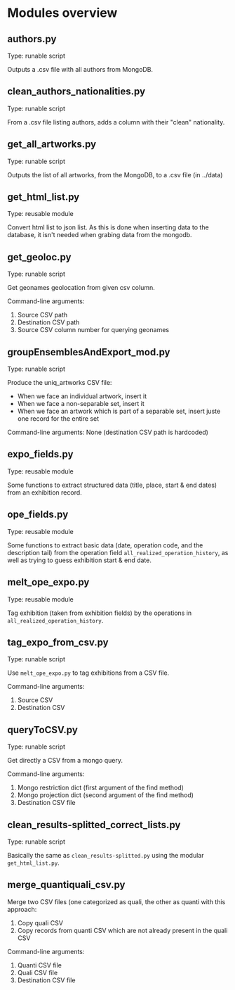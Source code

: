 # Modules overview

## authors.py

Type: runable script

Outputs a .csv file with all authors from MongoDB.

## clean_authors_nationalities.py

Type: runable script

From a .csv file listing authors, adds a column with their "clean" nationality.

## get_all_artworks.py

Type: runable script

Outputs the list of all artworks, from the MongoDB, to a .csv file (in ../data)

## get_html_list.py

Type: reusable module

Convert html list to json list. As this is done when inserting data to the database,
it isn't needed when grabing data from the mongodb.

## get_geoloc.py

Type: runable script

Get geonames geolocation from given csv column.

Command-line arguments:

1. Source CSV path
2. Destination CSV path
3. Source CSV column number for querying geonames

## groupEnsemblesAndExport_mod.py

Type: runable script

Produce the uniq_artworks CSV file:
- When we face an individual artwork, insert it
- When we face a non-separable set, insert it
- When we face an artwork which is part of a separable set, insert juste one record for the entire set

Command-line arguments: None (destination CSV path is hardcoded)

## expo_fields.py

Type: reusable module

Some functions to extract structured data (title, place, start & end dates) from an exhibition record.

## ope_fields.py

Type: reusable module

Some functions to extract basic data (date, operation code, and the description tail)
from the operation field `all_realized_operation_history`,
as well as trying to guess exhibition start & end date.

## melt_ope_expo.py

Type: reusable module

Tag exhibition (taken from exhibition fields) by the operations in `all_realized_operation_history`.

## tag_expo_from_csv.py

Type: runable script

Use `melt_ope_expo.py` to tag exhibitions from a CSV file.

Command-line arguments:

1. Source CSV
2. Destination CSV

## queryToCSV.py

Type: runable script

Get directly a CSV from a mongo query.

Command-line arguments:

1. Mongo restriction dict (first argument of the find method)
2. Mongo projection dict (second argument of the find method)
3. Destination CSV file

## clean_results-splitted_correct_lists.py

Type: runable script

Basically the same as `clean_results-splitted.py` using the modular `get_html_list.py`.

## merge_quantiquali_csv.py

Merge two CSV files (one categorized as quali, the other as quanti with this approach:

1. Copy quali CSV
2. Copy records from quanti CSV which are not already present in the quali CSV

Command-line arguments:

1. Quanti CSV file
2. Quali CSV file
3. Destination CSV file